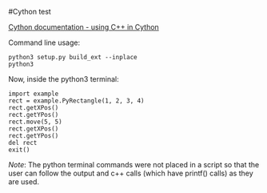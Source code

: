 #Cython test

[Cython documentation - using C++ in Cython](http://docs.cython.org/en/latest/src/userguide/wrapping_CPlusPlus.html)

Command line usage:

```
python3 setup.py build_ext --inplace
python3
```

Now, inside the python3 terminal:

```
import example
rect = example.PyRectangle(1, 2, 3, 4)
rect.getXPos()
rect.getYPos()
rect.move(5, 5)
rect.getXPos()
rect.getYPos()
del rect
exit()
```

*Note*: The python terminal commands were not placed in a script so that the user can follow the output and c++ calls (which have printf() calls) as they are used.

